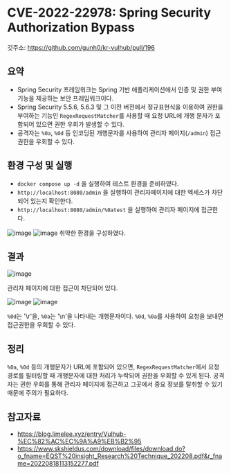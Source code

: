# CVE-2022-22978: Spring Security Authorization Bypass

깃주소: https://github.com/gunh0/kr-vulhub/pull/196

## 요약

- Spring Security 프레임워크는 Spring 기반 애플리케이션에서 인증 및 권한 부여 기능을 제공하는 보안 프레임워크이다.
- Spring Security 5.5.6, 5.6.3 및 그 이전 버전에서 정규표현식을 이용하여 권한을 부여하는 기능인 `RegexRequestMatcher`를 사용할 때 요청 URL에 개행 문자가 포함되어 있으면 권한 우회가 발생할 수 있다.
- 공격자는 `%0a`, `%0d` 등 인코딩된 개행문자를 사용하여 관리자 페이지(`/admin`) 접근 권한을 우회할 수 있다.

## 환경 구성 및 실행

- `docker compose up -d` 을 실행하여 테스트 환경을 준비하였다.
- `http://localhost:8080/admin` 을 실행하여 관리자페이지에 대한 엑세스가 차단되어 있는지 확인한다.
- `http://localhost:8080/admin/%0atest` 을 실행하여 관리자 페이지에 접근한다.

![image](https://github.com/user-attachments/assets/47f67420-c311-44b9-9302-e082ea46ae5d)
![image](https://github.com/user-attachments/assets/ba19ba01-0f51-4b93-99bc-d3855b7a7097)
취약한 환경을 구성하였다.

## 결과

![image](https://github.com/user-attachments/assets/e71e2111-ffd3-476f-b15a-03e2743dbd0a)

관리자 페이지에 대한 접근이 차단되어 있다.

![image](https://github.com/user-attachments/assets/192ed347-7328-4810-9e74-3b621cc72986)
![image](https://github.com/user-attachments/assets/92873e36-c5ca-43f9-b1b3-36fc79968d97)

`%0d`는 '\r'을, `%0a`는 '\n'을 나타내는 개행문자이다. `%0d`, `%0a`를 사용하여 요청을 보내면 접근권한을 우회할 수 있다.

## 정리

`%0a`, `%0d` 등의 개행문자가 URL에 포함되어 있으면, `RegexRequestMatcher`에서 요청 경로를 필터링할 때 개행문자에 대한 처리가 누락되어 권한을 우회할 수 있게 된다. 공격자는 권한 우회를 통해 관리자 페이지에 접근하고 그곳에서 중요 정보를 탈취할 수 있기 때문에 주의가 필요하다.

## 참고자료

- https://blog.limelee.xyz/entry/Vulhub-%EC%82%AC%EC%9A%A9%EB%B2%95 
- https://www.skshieldus.com/download/files/download.do?o_fname=EQST%20insight_Research%20Technique_202208.pdf&r_fname=20220818113152277.pdf
